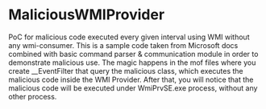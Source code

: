 # MaliciousWMIProvider
PoC for malicious code executed every given interval using WMI without any wmi-consumer.
This is a sample code taken from Microsoft docs combined with basic command parser & communication module in order to demonstrate malicious use.
The magic happens in the mof files where you create __EventFilter that query the malicious class, which executes the malicious code inside the WMI Provider.
After that, you will notice that the malicious code will be executed under WmiPrvSE.exe process, without any other process.
